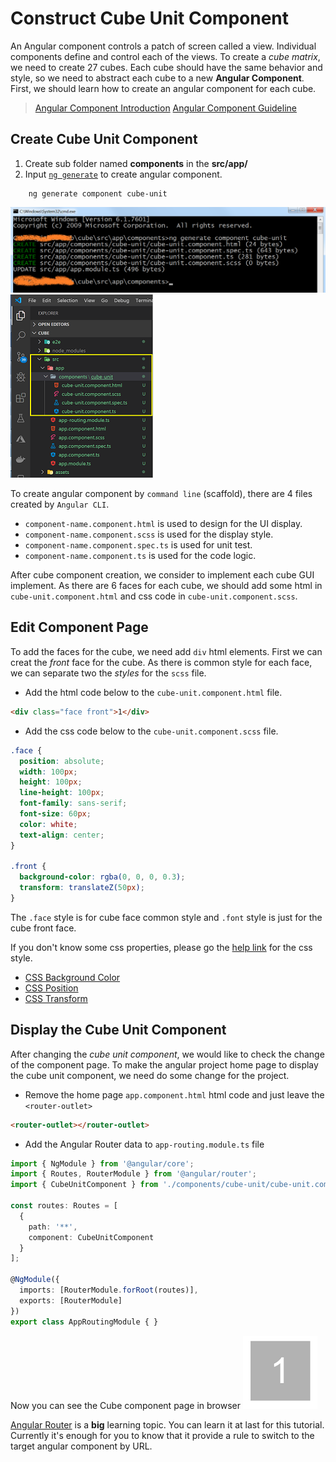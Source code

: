 # Construct Cube Unit Component

An Angular component controls a patch of screen called a view. Individual components define and control each of the views.
To create a _cube matrix_, we need to create 27 cubes. Each cube should have the same behavior and style, so we need to abstract each cube to a new __Angular Component__. First, we should learn how to create an angular component for each cube.

> [Angular Component Introduction](https://angular.io/guide/architecture-components)
> [Angular Component Guideline](https://angular.io/guide/displaying-data)

## Create Cube Unit Component

1. Create sub folder named __components__ in the __src/app/__
2. Input [`ng generate`](https://angular.io/cli/generate) to create angular component.  

``` node
    ng generate component cube-unit
```

![ng component create](./images/component_create.png)
![ng component hierarchy](./images/component_new_hierarchy.png)

To create angular component by `command line` (scaffold), there are 4 files created by `Angular CLI`.  

- `component-name.component.html` is used to design for the UI display.
- `component-name.component.scss` is used for the display style.
- `component-name.component.spec.ts` is used for unit test.
- `component-name.component.ts` is used for the code logic.

After cube component creation, we consider to implement each cube GUI implement. As there are 6 faces for each cube, we should add some html in `cube-unit.component.html` and css code in `cube-unit.component.scss`.
  
## Edit Component Page

To add the faces for the cube, we need add `div` html elements. First we can creat the _front_ face for the cube. As there is common style for each face, we can separate two the _styles_ for the `scss` file.

- Add the html code below to the `cube-unit.component.html` file.

``` html
<div class="face front">1</div>
```  

- Add the css code below to the `cube-unit.component.scss` file.

``` css
.face {
  position: absolute;
  width: 100px;
  height: 100px;
  line-height: 100px;
  font-family: sans-serif;
  font-size: 60px;
  color: white;
  text-align: center;
}

.front {
  background-color: rgba(0, 0, 0, 0.3);
  transform: translateZ(50px);
}
```  

The `.face` style is for cube face common style and `.font` style is just for the cube front face.

If you don't know some css properties, please go the [help link](https://www.w3schools.com/cssref/css3_pr_transform.asp) for the css style.  

- [CSS Background Color](https://www.w3schools.com/cssref/pr_background-color.asp)
- [CSS Position](https://www.w3schools.com/cssref/pr_class_position.asp)  
- [CSS Transform](https://www.w3schools.com/cssref/css3_pr_transform.asp)  

## Display the Cube Unit Component

After changing the _cube unit component_, we would like to check the change of the component page. To make the angular project home page to display the cube unit component, we need do some change for the project.

- Remove the home page `app.component.html` html code and just leave the `<router-outlet>`  

``` html
<router-outlet></router-outlet>
```

- Add the Angular Router data to `app-routing.module.ts` file

``` ts
import { NgModule } from '@angular/core';
import { Routes, RouterModule } from '@angular/router';
import { CubeUnitComponent } from './components/cube-unit/cube-unit.component';

const routes: Routes = [
  {
    path: '**',
    component: CubeUnitComponent
  }
];

@NgModule({
  imports: [RouterModule.forRoot(routes)],
  exports: [RouterModule]
})
export class AppRoutingModule { }
```

Now you can see the Cube component page in browser
 ![face fist](images/face_init.png)

 [Angular Router](https://angular.io/guide/router) is a **big** learning topic. You can learn it at last for this tutorial. Currently it's enough for you to know that it provide a rule to switch to the target angular component by URL.  

 
